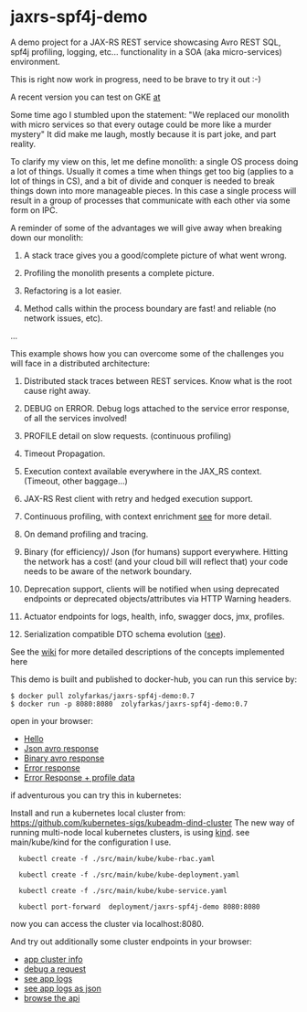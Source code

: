 # jaxrs-spf4j-demo
A demo project for  a JAX-RS REST service showcasing Avro REST SQL, spf4j profiling, logging, etc... functionality in a SOA (aka micro-services) environment.

This is right now work in progress, need to be brave to try it out :-)

A recent version you can test on GKE [at](https://demo.spf4j.org/apiBrowser)

Some time ago I stumbled upon the statement: "We replaced our monolith with micro services so that every outage could be more like a murder mystery"
It did make me laugh, mostly because it is part joke, and part reality.

To clarify my view on this, let me define monolith: a single OS process doing a lot of things.
Usually it comes a time when things get too big (applies to a lot of things in CS), and a bit of  divide and conquer is needed to break things down into more manageable pieces.
In this case a single process will result in a group of processes that communicate with each other via some form on IPC.

A reminder of some of the advantages we will give away when breaking down our monolith:

1) A stack trace gives you a good/complete picture of what went wrong.

2) Profiling the monolith presents a complete picture.

3) Refactoring is a lot easier.

4) Method calls within the process boundary are fast! and reliable (no network issues, etc).

...


This example shows how you can overcome some of the challenges you will face in a distributed architecture:

1) Distributed stack traces between REST services. Know what is the root cause right away.

2) DEBUG on ERROR. Debug logs attached to the  service error response, of all the services involved!

3) PROFILE detail on slow requests. (continuous profiling)

4) Timeout Propagation.

5) Execution context available everywhere in the JAX_RS context. (Timeout, other baggage...)

6) JAX-RS Rest client with retry and hedged execution support.

7) Continuous profiling, with context enrichment [see](https://github.com/zolyfarkas/jaxrs-spf4j-demo/wiki/ContinuousProfiling) for more detail.

8) On demand profiling and tracing.

9) Binary (for efficiency)/ Json (for humans) support everywhere.
  Hitting the network has a cost! (and your cloud bill will reflect that)
  your code needs to be aware of the network boundary.

10) Deprecation support, clients will be notified when using deprecated endpoints or deprecated objects/attributes via HTTP Warning headers.

11) Actuator endpoints  for logs, health, info, swagger docs, jmx, profiles.

12) Serialization compatible DTO schema evolution ([see](https://github.com/zolyfarkas/jaxrs-spf4j-demo-schema)).


See the [wiki](https://github.com/zolyfarkas/jaxrs-spf4j-demo/wiki) for more detailed descriptions of the concepts implemented here

This demo is built and published to docker-hub, you can run this service by:

```
$ docker pull zolyfarkas/jaxrs-spf4j-demo:0.7
$ docker run -p 8080:8080  zolyfarkas/jaxrs-spf4j-demo:0.7
```

open in your browser: 

  * [Hello](https://demo.spf4j.org/demo/helloResource/hello)
  * [Json avro response](https://demo.spf4j.org/demo/example/records?_Accept=application/json)
  * [Binary avro response](https://demo.spf4j.org/demo/example/records)
  * [Error response](https://demo.spf4j.org/demo/helloResource/aError)
  * [Error Response + profile data](https://demo.spf4j.org/demo/helloResource/slowBrokenHello?time=31)


if adventurous you can try this in kubernetes:

  Install and run a kubernetes local cluster from: https://github.com/kubernetes-sigs/kubeadm-dind-cluster
  The new way of running multi-node local kubernetes clusters, is using [kind](https://kind.sigs.k8s.io). see main/kube/kind for the
configuration I use.

```
  kubectl create -f ./src/main/kube/kube-rbac.yaml
  
  kubectl create -f ./src/main/kube/kube-deployment.yaml

  kubectl create -f ./src/main/kube/kube-service.yaml

  kubectl port-forward  deployment/jaxrs-spf4j-demo 8080:8080

```
  now you can access the cluster via localhost:8080.

  And try out additionally some cluster endpoints in your browser:

  * [app cluster info](https://demo.spf4j.org/info/cluster?_Accept=application/json)
  * [debug a request](https://demo.spf4j.org/info/cluster?_Accept=application/json&_log-level=DEBUG)
  * [see app logs](https://demo.spf4j.org/logs/cluster)
  * [see app logs as json](https://demo.spf4j.org/logs/cluster?_Accept=application/json)
  * [browse the api](https://demo.spf4j.org/apiBrowser)
